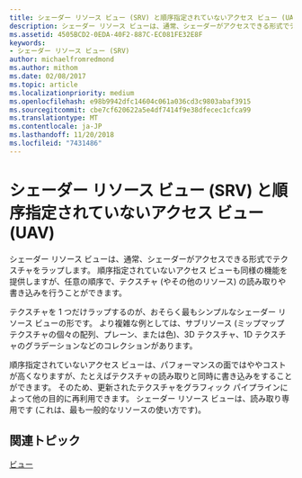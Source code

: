 ```yaml
---
title: シェーダー リソース ビュー (SRV) と順序指定されていないアクセス ビュー (UAV)
description: シェーダー リソース ビューは、通常、シェーダーがアクセスできる形式でテクスチャをラップします。 順序指定されていないアクセス ビューも同様の機能を提供しますが、任意の順序で、テクスチャ (やその他のリソース) の読み取りや書き込みを行うことができます。
ms.assetid: 4505BCD2-0EDA-40F2-887C-EC081FE32E8F
keywords:
- シェーダー リソース ビュー (SRV)
author: michaelfromredmond
ms.author: mithom
ms.date: 02/08/2017
ms.topic: article
ms.localizationpriority: medium
ms.openlocfilehash: e98b9942dfc14604c061a036cd3c9803abaf3915
ms.sourcegitcommit: cbe7cf620622a5e4df7414f9e38dfecec1cfca99
ms.translationtype: MT
ms.contentlocale: ja-JP
ms.lasthandoff: 11/20/2018
ms.locfileid: "7431486"
---
```

# <a name="shader-resource-view-srv-and-unordered-access-view-uav"></a>シェーダー リソース ビュー (SRV) と順序指定されていないアクセス ビュー (UAV)


シェーダー リソース ビューは、通常、シェーダーがアクセスできる形式でテクスチャをラップします。 順序指定されていないアクセス ビューも同様の機能を提供しますが、任意の順序で、テクスチャ (やその他のリソース) の読み取りや書き込みを行うことができます。

テクスチャを 1 つだけラップするのが、おそらく最もシンプルなシェーダー リソース ビューの形です。 より複雑な例としては、サブリソース (ミップマップ テクスチャの個々の配列、プレーン、または色)、3D テクスチャ、1D テクスチャのグラデーションなどのコレクションがあります。

順序指定されていないアクセス ビューは、パフォーマンスの面ではややコストが高くなりますが、たとえばテクスチャの読み取りと同時に書き込みをすることができます。 そのため、更新されたテクスチャをグラフィック パイプラインによって他の目的に再利用できます。 シェーダー リソース ビューは、読み取り専用です (これは、最も一般的なリソースの使い方です)。

## <a name="span-idrelated-topicsspanrelated-topics"></a><span id="related-topics"></span>関連トピック


[ビュー](views.md)

 

 




